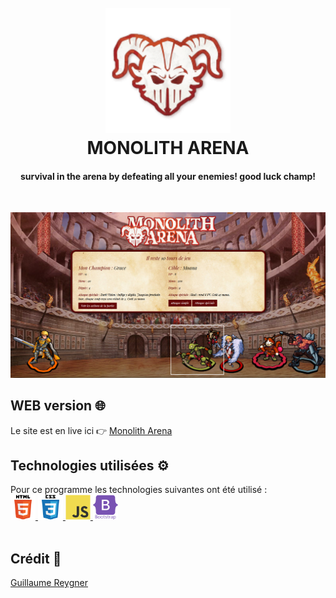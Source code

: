 
<h1 align="center">
  <br>
  <a href="https://monolitharena.herokuapp.com/"><img src="image/loader-with-shadow.png" alt="Monolith Arena" width="200"></a>
  <br>
MONOLITH ARENA  <br>
</h1>
<h4 align="center">survival in the arena by defeating all your enemies! good luck champ!</h4>
<br>

![Monolith Arena](image/Screenshot.png)

## WEB version 🌐

Le site est en live ici 👉 [Monolith Arena](https://monolitharena.herokuapp.com/)

## Technologies utilisées ⚙️

<p align="left">Pour ce programme les technologies suivantes ont été utilisé : <br>
<a href="https://www.w3.org/html/" target="_blank" rel="noreferrer"> <img src="https://raw.githubusercontent.com/devicons/devicon/master/icons/html5/html5-original-wordmark.svg" alt="html5" width="40" height="40"/> </a>
<a href="https://www.w3schools.com/css/" target="_blank" rel="noreferrer"> <img src="https://raw.githubusercontent.com/devicons/devicon/master/icons/css3/css3-original-wordmark.svg" alt="css3" width="40" height="40"/> </a>
<a href="https://developer.mozilla.org/en-US/docs/Web/JavaScript" target="_blank" rel="noreferrer"> <img src="https://raw.githubusercontent.com/devicons/devicon/master/icons/javascript/javascript-original.svg" alt="javascript" width="40" height="40"/> </a>
<a href="https://getbootstrap.com" target="_blank" rel="noreferrer"> <img src="https://raw.githubusercontent.com/devicons/devicon/master/icons/bootstrap/bootstrap-plain-wordmark.svg" alt="bootstrap" width="40" height="40"/> </a>
<br>
<br>
</p>

## Crédit 🔗
[Guillaume Reygner](https://github.com/guillaume-rygn)

